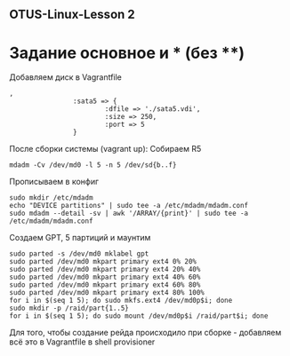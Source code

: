 ## OTUS-Linux-Lesson 2
# Задание основное и * (без **)    

Добавляем диск в Vagrantfile 
```
,
                :sata5 => {
                        :dfile => './sata5.vdi',
                        :size => 250, 
                        :port => 5
                }
```

После сборки системы (vagrant up):
Собираем R5
```
mdadm -Cv /dev/md0 -l 5 -n 5 /dev/sd{b..f}
```

Прописываем в конфиг
```
sudo mkdir /etc/mdadm
echo "DEVICE partitions" | sudo tee -a /etc/mdadm/mdadm.conf
sudo mdadm --detail -sv | awk '/ARRAY/{print}' | sudo tee -a /etc/mdadm/mdadm.conf
```

Создаем GPT, 5 партиций и маунтим
```
sudo parted -s /dev/md0 mklabel gpt
sudo parted /dev/md0 mkpart primary ext4 0% 20%
sudo parted /dev/md0 mkpart primary ext4 20% 40%
sudo parted /dev/md0 mkpart primary ext4 40% 60%
sudo parted /dev/md0 mkpart primary ext4 60% 80%
sudo parted /dev/md0 mkpart primary ext4 80% 100%
for i in $(seq 1 5); do sudo mkfs.ext4 /dev/md0p$i; done
sudo mkdir -p /raid/part{1..5}
for i in $(seq 1 5); do sudo mount /dev/md0p$i /raid/part$i; done 
```

Для того, чтобы создание рейда происходило при сборке - добавляем всё это в Vagrantfile в shell provisioner
